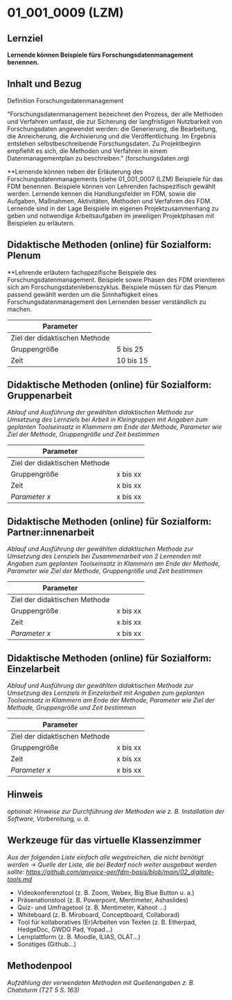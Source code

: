 <!--
author: 
email:    
version:  v1
language: DE
icon:     
link:     
comment:  OER.net FDM-Basiskurs
-->


# 01_001_0009 (LZM) 

## Lernziel
**Lernende können Beispiele fürs Forschungsdatenmanagement benennen.**



## Inhalt und Bezug
Definition Forschungsdatenmanagement

"Forschungsdatenmanagement bezeichnet den Prozess, der alle Methoden und Verfahren umfasst, die zur Sicherung der langfristigen Nutzbarkeit von Forschungsdaten angewendet werden: die Generierung, die Bearbeitung, die Anreicherung, die Archivierung und die Veröffentlichung. Im Ergebnis entstehen selbstbeschreibende Forschungsdaten. Zu Projektbeginn empfiehlt es sich, die Methoden und Verfahren in einem Datenmanagementplan zu beschreiben." (forschungsdaten.org)

**Lernende können neben der Erläuterung des Forschungsdatenmanagements (siehe 01_001_0007 (LZM) Beispiele für das FDM benennen. Beispiele können von Lehrenden fachspezifisch gewählt werden. Lernende kennen die Handlungsfelder im FDM, sowie die Aufgaben, Maßnahmen, Aktivitäten, Methoden und Verfahren des FDM. Lernende sind in der Lage Beispiele im eigenen Projektzusammenhang zu geben und notwendige Arbeitsaufgaben im jeweiligen Projektphasen mit Beispielen zu erläutern.

## Didaktische Methoden (online) für Sozialform: Plenum
**Lehrende erläutern fachspezifische Beispiele des Forschungsdatenmanagement. Beispiele sowie Phasen des FDM orieniteren sich am Forschungsdatenlebenszyklus. Beispiele müssen für das Plenum passend gewählt werden um die Sinnhaftigkeit eines Forschungsdatenmanagement den Lernenden besser verständlich zu machen.

| Parameter                         |          |
| -----------------------------     | -------- |
| Ziel der didaktischen Methode     |          |
| Gruppengröße                      | 5 bis 25 |
| Zeit                              | 10 bis 15 |


## Didaktische Methoden (online) für Sozialform: Gruppenarbeit
_Ablauf und Ausführung der gewählten didaktischen Methode zur Umsetzung des Lernziels bei Arbeit in Kleingruppen mit Angaben zum geplanten Toolseinsatz in Klammern am Ende der Methode, Parameter wie Ziel der Methode, Gruppengröße und Zeit bestimmen_

| Parameter                         |          |
| -----------------------------     | -------- |
| Ziel der didaktischen Methode     |          |
| Gruppengröße                      | x bis xx |
| Zeit                              | x bis xx |
| *Parameter x*                     | x bis xx |


## Didaktische Methoden (online) für Sozialform: Partner:innenarbeit
_Ablauf und Ausführung der gewählten didaktischen Methode zur Umsetzung des Lernziels bei Zusammenarbeit von 2 Lernenden mit Angaben zum geplanten Toolseinsatz in Klammern am Ende der Methode, Parameter wie Ziel der Methode, Gruppengröße und Zeit bestimmen_

| Parameter                         |          |
| -----------------------------     | -------- |
| Ziel der didaktischen Methode     |          |
| Gruppengröße                      | x bis xx |
| Zeit                              | x bis xx |
| *Parameter x*                     | x bis xx |


## Didaktische Methoden (online) für Sozialform: Einzelarbeit
_Ablauf und Ausführung der gewählten didaktischen Methode zur Umsetzung des Lernziels in Einzelarbeit mit Angaben zum geplanten Toolseinsatz in Klammern am Ende der Methode, Parameter wie Ziel der Methode, Gruppengröße und Zeit bestimmen_

| Parameter                         |          |
| -----------------------------     | -------- |
| Ziel der didaktischen Methode     |          |
| Gruppengröße                      | x bis xx |
| Zeit                              | x bis xx |
| *Parameter x*                     | x bis xx |


## Hinweis
_optional: Hinweise zur Durchführung der Methoden wie z. B. Installation der Software, Vorbereitung, u. ä._


## Werkzeuge für das virtuelle Klassenzimmer
_Aus der folgenden Liste einfach alle wegstreichen, die nicht benötigt werden ->  Quelle der Liste, die bei Bedarf noch weiter ausgebaut werden sollte: https://github.com/anvoice-ger/fdm-basis/blob/main/02_digitale-tools.md_

* Videokonferenztool (z. B. Zoom, Webex, Big Blue Button u. a.)
* Präsenationstool (z. B. Powerpoint, Mentimeter, Ashaslides)
* Quiz- und Umfragetool (z. B. Mentimeter, Kahoot ...)
* Whiteboard (z. B. Miroboard, Conceptboard, Collaborad)
* Tool für kollaboratives (Er)Arbeiten von Texten (z. B. Etherpad, HedgeDoc, GWDG Pad, Yopad...)
* Lernplattform (z. B. Moodle, ILIAS, OLAT...)
* Sonstiges (Github...)

## Methodenpool
_Aufzählung der verwendeten Methoden mit Quellenangaben z. B. Chatsturm (T2T 5 S. 163)_
